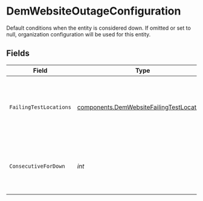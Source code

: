 # DemWebsiteOutageConfiguration

  Default conditions when the entity is considered down.
  If omitted or set to null, organization configuration will be used for this entity.


## Fields

| Field                                                                                                  | Type                                                                                                   | Required                                                                                               | Description                                                                                            | Example                                                                                                |
| ------------------------------------------------------------------------------------------------------ | ------------------------------------------------------------------------------------------------------ | ------------------------------------------------------------------------------------------------------ | ------------------------------------------------------------------------------------------------------ | ------------------------------------------------------------------------------------------------------ |
| `FailingTestLocations`                                                                                 | [components.DemWebsiteFailingTestLocations](../../models/components/demwebsitefailingtestlocations.md) | :heavy_check_mark:                                                                                     | How many locations must report a failure for an entity to be considered down.                          | all                                                                                                    |
| `ConsecutiveForDown`                                                                                   | *int*                                                                                                  | :heavy_check_mark:                                                                                     | Number of consecutive failing tests for an entity to be considered down.                               | 2                                                                                                      |
